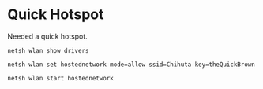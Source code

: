 Quick Hotspot
=============

Needed a quick hotspot. 

```
netsh wlan show drivers

netsh wlan set hostednetwork mode=allow ssid=Chihuta key=theQuickBrown

netsh wlan start hostednetwork
```